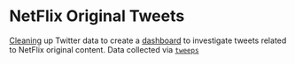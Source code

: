 # NetFlix Original Tweets

[Cleaning](https://github.com/CurtLH/netflix_original_content/netflix_data_cleanup.ipynb) up Twitter data to create a [dashboard](https://public.tableau.com/profile/curtis.h.#!/vizhome/NetflixonTwitter/Dashboard) to investigate tweets related to NetFlix original content. Data collected via [`tweeps`](https://github.com/CurtLH/tweeps)

